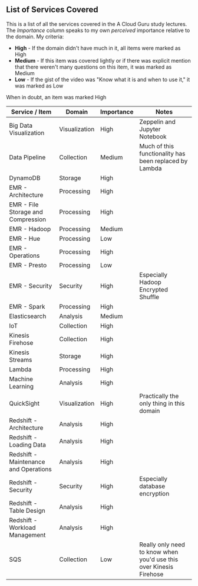 
## List of Services Covered

This is a list of all the services covered in the A Cloud Guru study lectures.  The *Importance* column speaks to my own *perceived* importance relative to the domain.  My criteria:

* **High** - If the domain didn't have much in it, all items were marked as High
* **Medium** - If this item was covered lightly or if there was explicit mention that there weren't many questions on this item, it was marked as Medium
* **Low** - If the gist of the video was "Know what it is and when to use it," it was marked as Low 

When in doubt, an item was marked High

| Service / Item                        | Domain            | Importance  | Notes                                                              |
|---------------------------------------|-------------------|-------------|--------------------------------------------------------------------|
| Big Data Visualization                | Visualization     | High        | Zeppelin and Jupyter Notebook                                      |
| Data Pipeline                         | Collection        | Medium      | Much of this functionality has been replaced by Lambda             |
| DynamoDB                              | Storage           | High        |                                                                    |
| EMR - Architecture                    | Processing        | High        |                                                                    |
| EMR - File Storage and Compression    | Processing        | High        |                                                                    |
| EMR - Hadoop                          | Processing        | Medium      |                                                                    |
| EMR - Hue                             | Processing        | Low         |                                                                    |
| EMR - Operations                      | Processing        | High        |                                                                    |
| EMR - Presto                          | Processing        | Low         |                                                                    |
| EMR - Security                        | Security          | High        | Especially Hadoop Encrypted Shuffle                                |
| EMR - Spark                           | Processing        | High        |                                                                    |
| Elasticsearch                         | Analysis          | Medium      |                                                                    |
| IoT                                   | Collection        | High        |                                                                    |
| Kinesis Firehose                      | Collection        | High        |                                                                    |
| Kinesis Streams                       | Storage           | High        |                                                                    |
| Lambda                                | Processing        | High        |                                                                    |
| Machine Learning                      | Analysis          | High        |                                                                    |
| QuickSight                            | Visualization     | High        | Practically the only thing in this domain                          |
| Redshift - Architecture               | Analysis          | High        |                                                                    |
| Redshift - Loading Data               | Analysis          | High        |                                                                    |
| Redshift - Maintenance and Operations | Analysis          | High        |                                                                    |
| Redshift - Security                   | Security          | High        | Especially database encryption                                     |
| Redshift - Table Design               | Analysis          | High        |                                                                    |
| Redshift - Workload Management        | Analysis          | High        |                                                                    |
| SQS                                   | Collection        | Low         | Really only need to know when you'd use this over Kinesis Firehose |
